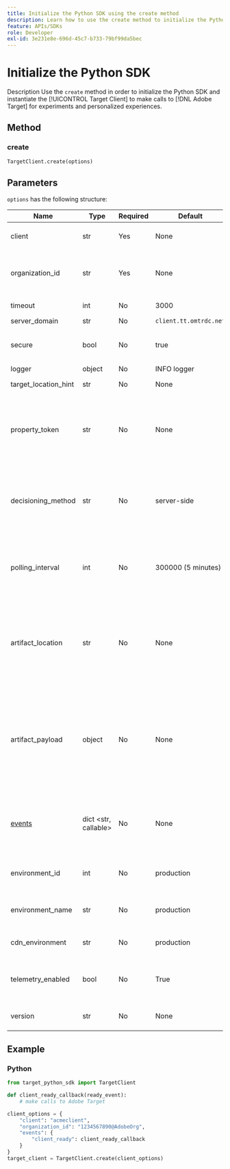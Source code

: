 ```yaml
---
title: Initialize the Python SDK using the create method
description: Learn how to use the create method to initialize the Python SDK and instantiate the [!UICONTROL TargetClient] to make calls to [!DNL Adobe Target] for experiments and personalized experiences.
feature: APIs/SDKs
role: Developer
exl-id: 3e231e8e-696d-45c7-b733-79bf99da5bec
---
```

# Initialize the Python SDK

Description
Use the `create` method in order to initialize the Python SDK and instantiate the [!UICONTROL Target Client] to make calls to [!DNL Adobe Target] for experiments and personalized experiences.

## Method

### create

```python {line-numbers="true"}
TargetClient.create(options)
```

## Parameters

`options` has the following structure:

|Name|Type|Required|Default|Description|
| --- | --- | --- | --- | --- |
|client|str|Yes|None|[!UICONTROL Adobe Target client ID]|
|organization_id|str|Yes|None|[!UICONTROL Experience Cloud Organization ID]|
|timeout|int|No|3000|Timeout in milliseconds|
|server_domain|str|No|`client.tt.omtrdc.net`||Overrides default hostname|
|secure|bool|No|true|Unset to enforce HTTP scheme|
|logger|object|No|INFO logger||Replaces the default INFO logger|
|target_location_hint|str|No|None|[!DNL Target] location hint|
|property_token|str|No|None|[!DNL Target] Property Token. If specified here, all get_offers calls will use this value.|
|decisioning_method|str|No|server-side|Determines which decisioning method to use ([on-device](/help/dev/implement/server-side/sdk-guides/on-device-decisioning/overview.md), server-side, hybrid)|
|polling_interval|int|No|300000 (5 minutes)|Polling interval for the [on-device decisioning rule artifact](/help/dev/implement/server-side/sdk-guides/on-device-decisioning/rule-artifact-overview.md) (in ms)|
|artifact_location|str|No|None|A fully qualified url to the [on-device decisioning rule artifact](/help/dev/implement/server-side/sdk-guides/on-device-decisioning/rule-artifact-overview.md). Overrides internally determined location.|
|artifact_payload|object|No|None|The JSON payload of the [on-device decisioning rule artifact](/help/dev/implement/server-side/sdk-guides/on-device-decisioning/rule-artifact-overview.md). If specified, it is used instead of requesting one from a URL.|
|[events](sdk-events.md)|dict <str, callable>|No|None|An optional object with event name keys and callback function values|
|environment_id|int|No|production|The [!DNL Target] environment ID|
|environment_name|str|No|production|The [!DNL Target] environment name|
|cdn_environment|str|No|production|The CDN environment name|
|telemetry_enabled|bool|No|True|If set to False, telemetry data will not be sent to [!DNL Adobe]|
|version|str|No|None|The version number of this SDK|

## Example

### Python

```python {line-numbers="true"}
from target_python_sdk import TargetClient

def client_ready_callback(ready_event):
    # make calls to Adobe Target

client_options = {
    "client": "acmeclient",
    "organization_id": "1234567890@AdobeOrg",
    "events": {
        "client_ready": client_ready_callback
    }
}
target_client = TargetClient.create(client_options)
```
